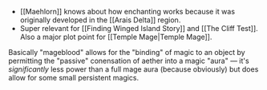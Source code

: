 - [[Maehlorn]] knows about how enchanting works because it was originally developed in the [[Arais Delta]] region. 
- Super relevant for [[Finding Winged Island Story]] and [[The Cliff Test]]. Also a major plot point for [[Temple Mage|Temple Mage]]. 

Basically "mageblood" allows for the "binding" of magic to an object by permitting the "passive" conensation of aether into a magic "aura" — it's *significantly* less power than a full mage aura (because obviously) but does allow for some small persistent magics. 